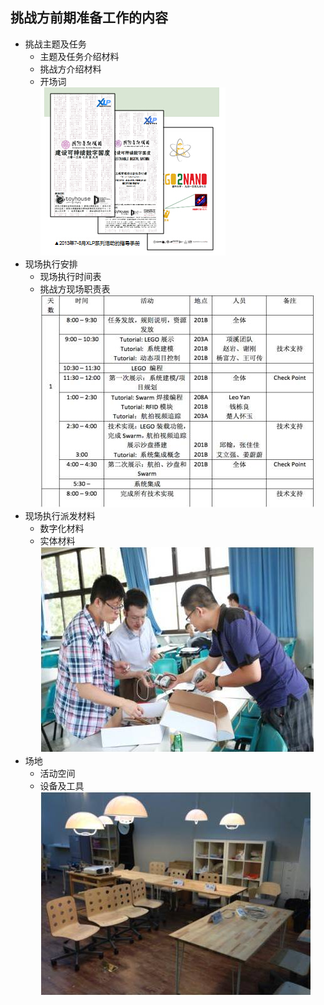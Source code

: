 ## 挑战方前期准备工作的内容

* 挑战主题及任务
	* 主题及任务介绍材料
	* 挑战方介绍材料
	* 开场词  
![0](../assets/challenger_preparation/challenge_team_preparation_work/00.jpg)
* 现场执行安排
	* 现场执行时间表
	* 挑战方现场职责表  
![0](../assets/challenger_preparation/challenge_team_preparation_work/01.jpg)
* 现场执行派发材料
	* 数字化材料
	* 实体材料  
![0](../assets/challenger_preparation/challenge_team_preparation_work/02.jpg)
* 场地
	* 活动空间
	* 设备及工具  
![0](../assets/challenger_preparation/challenge_team_preparation_work/03.jpg)